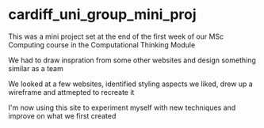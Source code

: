 # cardiff_uni_group_mini_proj

This was a mini project set at the end of the first week of our MSc Computing course in the Computational Thinking Module

We had to draw inspration from some other websites and design something similar as a team

We looked at a few websites, identified styling aspects we liked, drew up  a wireframe and attmepted to recreate it

I'm now using this site to experiment myself with new techniques and improve on what we first created
